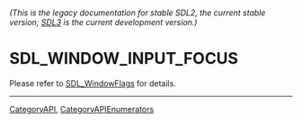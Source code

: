 ###### (This is the legacy documentation for stable SDL2, the current stable version; [SDL3](https://wiki.libsdl.org/SDL3/) is the current development version.)
# SDL_WINDOW_INPUT_FOCUS

Please refer to [SDL_WindowFlags](SDL_WindowFlags) for details.

----
[CategoryAPI](CategoryAPI), [CategoryAPIEnumerators](CategoryAPIEnumerators)

